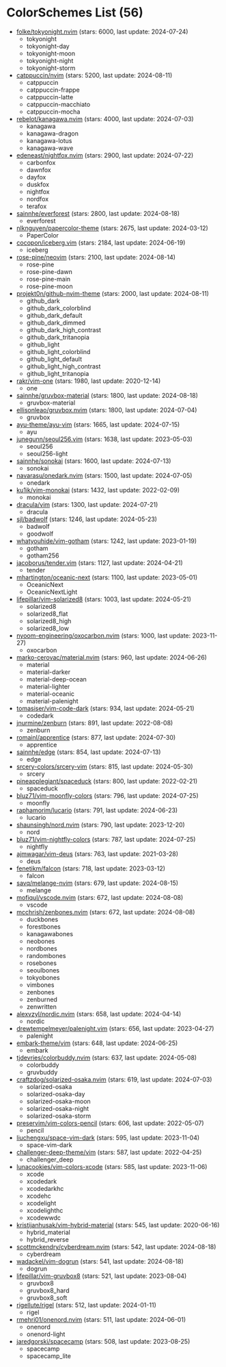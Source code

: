 
ColorSchemes List (56)
======================
  
- [folke/tokyonight.nvim](https://github.com/folke/tokyonight.nvim) (stars: 6000, last update: 2024-07-24)  
  - tokyonight  
  - tokyonight-day  
  - tokyonight-moon  
  - tokyonight-night  
  - tokyonight-storm  
- [catppuccin/nvim](https://github.com/catppuccin/nvim) (stars: 5200, last update: 2024-08-11)  
  - catppuccin  
  - catppuccin-frappe  
  - catppuccin-latte  
  - catppuccin-macchiato  
  - catppuccin-mocha  
- [rebelot/kanagawa.nvim](https://github.com/rebelot/kanagawa.nvim) (stars: 4000, last update: 2024-07-03)  
  - kanagawa  
  - kanagawa-dragon  
  - kanagawa-lotus  
  - kanagawa-wave  
- [edeneast/nightfox.nvim](https://github.com/edeneast/nightfox.nvim) (stars: 2900, last update: 2024-07-22)  
  - carbonfox  
  - dawnfox  
  - dayfox  
  - duskfox  
  - nightfox  
  - nordfox  
  - terafox  
- [sainnhe/everforest](https://github.com/sainnhe/everforest) (stars: 2800, last update: 2024-08-18)  
  - everforest  
- [nlknguyen/papercolor-theme](https://github.com/nlknguyen/papercolor-theme) (stars: 2675, last update: 2024-03-12)  
  - PaperColor  
- [cocopon/iceberg.vim](https://github.com/cocopon/iceberg.vim) (stars: 2184, last update: 2024-06-19)  
  - iceberg  
- [rose-pine/neovim](https://github.com/rose-pine/neovim) (stars: 2100, last update: 2024-08-14)  
  - rose-pine  
  - rose-pine-dawn  
  - rose-pine-main  
  - rose-pine-moon  
- [projekt0n/github-nvim-theme](https://github.com/projekt0n/github-nvim-theme) (stars: 2000, last update: 2024-08-11)  
  - github_dark  
  - github_dark_colorblind  
  - github_dark_default  
  - github_dark_dimmed  
  - github_dark_high_contrast  
  - github_dark_tritanopia  
  - github_light  
  - github_light_colorblind  
  - github_light_default  
  - github_light_high_contrast  
  - github_light_tritanopia  
- [rakr/vim-one](https://github.com/rakr/vim-one) (stars: 1980, last update: 2020-12-14)  
  - one  
- [sainnhe/gruvbox-material](https://github.com/sainnhe/gruvbox-material) (stars: 1800, last update: 2024-08-18)  
  - gruvbox-material  
- [ellisonleao/gruvbox.nvim](https://github.com/ellisonleao/gruvbox.nvim) (stars: 1800, last update: 2024-07-04)  
  - gruvbox  
- [ayu-theme/ayu-vim](https://github.com/ayu-theme/ayu-vim) (stars: 1665, last update: 2024-07-15)  
  - ayu  
- [junegunn/seoul256.vim](https://github.com/junegunn/seoul256.vim) (stars: 1638, last update: 2023-05-03)  
  - seoul256  
  - seoul256-light  
- [sainnhe/sonokai](https://github.com/sainnhe/sonokai) (stars: 1600, last update: 2024-07-13)  
  - sonokai  
- [navarasu/onedark.nvim](https://github.com/navarasu/onedark.nvim) (stars: 1500, last update: 2024-07-05)  
  - onedark  
- [ku1ik/vim-monokai](https://github.com/ku1ik/vim-monokai) (stars: 1432, last update: 2022-02-09)  
  - monokai  
- [dracula/vim](https://github.com/dracula/vim) (stars: 1300, last update: 2024-07-21)  
  - dracula  
- [sjl/badwolf](https://github.com/sjl/badwolf) (stars: 1246, last update: 2024-05-23)  
  - badwolf  
  - goodwolf  
- [whatyouhide/vim-gotham](https://github.com/whatyouhide/vim-gotham) (stars: 1242, last update: 2023-01-19)  
  - gotham  
  - gotham256  
- [jacoborus/tender.vim](https://github.com/jacoborus/tender.vim) (stars: 1127, last update: 2024-04-21)  
  - tender  
- [mhartington/oceanic-next](https://github.com/mhartington/oceanic-next) (stars: 1100, last update: 2023-05-01)  
  - OceanicNext  
  - OceanicNextLight  
- [lifepillar/vim-solarized8](https://github.com/lifepillar/vim-solarized8) (stars: 1003, last update: 2024-05-21)  
  - solarized8  
  - solarized8_flat  
  - solarized8_high  
  - solarized8_low  
- [nyoom-engineering/oxocarbon.nvim](https://github.com/nyoom-engineering/oxocarbon.nvim) (stars: 1000, last update: 2023-11-27)  
  - oxocarbon  
- [marko-cerovac/material.nvim](https://github.com/marko-cerovac/material.nvim) (stars: 960, last update: 2024-06-26)  
  - material  
  - material-darker  
  - material-deep-ocean  
  - material-lighter  
  - material-oceanic  
  - material-palenight  
- [tomasiser/vim-code-dark](https://github.com/tomasiser/vim-code-dark) (stars: 934, last update: 2024-05-21)  
  - codedark  
- [jnurmine/zenburn](https://github.com/jnurmine/zenburn) (stars: 891, last update: 2022-08-08)  
  - zenburn  
- [romainl/apprentice](https://github.com/romainl/apprentice) (stars: 877, last update: 2024-07-30)  
  - apprentice  
- [sainnhe/edge](https://github.com/sainnhe/edge) (stars: 854, last update: 2024-07-13)  
  - edge  
- [srcery-colors/srcery-vim](https://github.com/srcery-colors/srcery-vim) (stars: 815, last update: 2024-05-30)  
  - srcery  
- [pineapplegiant/spaceduck](https://github.com/pineapplegiant/spaceduck) (stars: 800, last update: 2022-02-21)  
  - spaceduck  
- [bluz71/vim-moonfly-colors](https://github.com/bluz71/vim-moonfly-colors) (stars: 796, last update: 2024-07-25)  
  - moonfly  
- [raphamorim/lucario](https://github.com/raphamorim/lucario) (stars: 791, last update: 2024-06-23)  
  - lucario  
- [shaunsingh/nord.nvim](https://github.com/shaunsingh/nord.nvim) (stars: 790, last update: 2023-12-20)  
  - nord  
- [bluz71/vim-nightfly-colors](https://github.com/bluz71/vim-nightfly-colors) (stars: 787, last update: 2024-07-25)  
  - nightfly  
- [ajmwagar/vim-deus](https://github.com/ajmwagar/vim-deus) (stars: 763, last update: 2021-03-28)  
  - deus  
- [fenetikm/falcon](https://github.com/fenetikm/falcon) (stars: 718, last update: 2023-03-12)  
  - falcon  
- [savq/melange-nvim](https://github.com/savq/melange-nvim) (stars: 679, last update: 2024-08-15)  
  - melange  
- [mofiqul/vscode.nvim](https://github.com/mofiqul/vscode.nvim) (stars: 672, last update: 2024-08-08)  
  - vscode  
- [mcchrish/zenbones.nvim](https://github.com/mcchrish/zenbones.nvim) (stars: 672, last update: 2024-08-08)  
  - duckbones  
  - forestbones  
  - kanagawabones  
  - neobones  
  - nordbones  
  - randombones  
  - rosebones  
  - seoulbones  
  - tokyobones  
  - vimbones  
  - zenbones  
  - zenburned  
  - zenwritten  
- [alexvzyl/nordic.nvim](https://github.com/alexvzyl/nordic.nvim) (stars: 658, last update: 2024-04-14)  
  - nordic  
- [drewtempelmeyer/palenight.vim](https://github.com/drewtempelmeyer/palenight.vim) (stars: 656, last update: 2023-04-27)  
  - palenight  
- [embark-theme/vim](https://github.com/embark-theme/vim) (stars: 648, last update: 2024-06-25)  
  - embark  
- [tjdevries/colorbuddy.nvim](https://github.com/tjdevries/colorbuddy.nvim) (stars: 637, last update: 2024-05-08)  
  - colorbuddy  
  - gruvbuddy  
- [craftzdog/solarized-osaka.nvim](https://github.com/craftzdog/solarized-osaka.nvim) (stars: 619, last update: 2024-07-03)  
  - solarized-osaka  
  - solarized-osaka-day  
  - solarized-osaka-moon  
  - solarized-osaka-night  
  - solarized-osaka-storm  
- [preservim/vim-colors-pencil](https://github.com/preservim/vim-colors-pencil) (stars: 606, last update: 2022-05-07)  
  - pencil  
- [liuchengxu/space-vim-dark](https://github.com/liuchengxu/space-vim-dark) (stars: 595, last update: 2023-11-04)  
  - space-vim-dark  
- [challenger-deep-theme/vim](https://github.com/challenger-deep-theme/vim) (stars: 587, last update: 2022-04-25)  
  - challenger_deep  
- [lunacookies/vim-colors-xcode](https://github.com/lunacookies/vim-colors-xcode) (stars: 585, last update: 2023-11-06)  
  - xcode  
  - xcodedark  
  - xcodedarkhc  
  - xcodehc  
  - xcodelight  
  - xcodelighthc  
  - xcodewwdc  
- [kristijanhusak/vim-hybrid-material](https://github.com/kristijanhusak/vim-hybrid-material) (stars: 545, last update: 2020-06-16)  
  - hybrid_material  
  - hybrid_reverse  
- [scottmckendry/cyberdream.nvim](https://github.com/scottmckendry/cyberdream.nvim) (stars: 542, last update: 2024-08-18)  
  - cyberdream  
- [wadackel/vim-dogrun](https://github.com/wadackel/vim-dogrun) (stars: 541, last update: 2024-08-18)  
  - dogrun  
- [lifepillar/vim-gruvbox8](https://github.com/lifepillar/vim-gruvbox8) (stars: 521, last update: 2023-08-04)  
  - gruvbox8  
  - gruvbox8_hard  
  - gruvbox8_soft  
- [rigellute/rigel](https://github.com/rigellute/rigel) (stars: 512, last update: 2024-01-11)  
  - rigel  
- [rmehri01/onenord.nvim](https://github.com/rmehri01/onenord.nvim) (stars: 511, last update: 2024-06-01)  
  - onenord  
  - onenord-light  
- [jaredgorski/spacecamp](https://github.com/jaredgorski/spacecamp) (stars: 508, last update: 2023-08-25)  
  - spacecamp  
  - spacecamp_lite